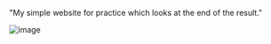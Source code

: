 "My simple website for practice which looks at the end of the result."

![image](https://github.com/user-attachments/assets/7c8196af-3d6f-4ba4-920b-8d3e05ac0509)
